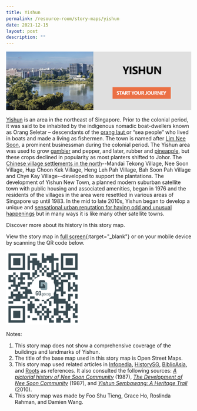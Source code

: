 ```yaml
---
title: Yishun
permalink: /resource-room/story-maps/yishun
date: 2021-12-15
layout: post
description: ""
---
```

[![Alt text for image on Isomer site](/images/storymap-image-yishun.jpg)](https://go.gov.sg/cnfwpm)

[Yishun](https://eresources.nlb.gov.sg/infopedia/articles/SIP_363_2005-01-18.html) is an area in the northeast of Singapore. Prior to the colonial period, it was said to be inhabited by the indigenous nomadic boat-dwellers known as Orang Seletar – descendants of the [orang ](https://eresources.nlb.gov.sg/infopedia/articles/SIP_551_2005-01-09.html)[laut](https://eresources.nlb.gov.sg/infopedia/articles/SIP_551_2005-01-09.html)[ ](https://eresources.nlb.gov.sg/infopedia/articles/SIP_551_2005-01-09.html)or “sea people” who lived in boats and made a living as fishermen. The town is named after [Lim Nee Soon](https://eresources.nlb.gov.sg/infopedia/articles/SIP_526__2009-01-07.html), a prominent businessman during the colonial period. The Yishun area was used to grow [gambier](https://eresources.nlb.gov.sg/infopedia/articles/SIP_337_2005-01-03.html) and pepper, and later, rubber and [pineapple](https://eresources.nlb.gov.sg/infopedia/articles/SIP_206_2005-01-09.html), but these crops declined in popularity as most planters shifted to Johor. The [Chinese village settlements in the north](https://eresources.nlb.gov.sg/infopedia/articles/SIP_385_2011-01-07.html)--Mandai Tekong Village, Nee Soon Village, Hup Choon Kek Village, Heng Leh Pah Village, Bah Soon Pah Village and Chye Kay Village--developed to support the plantations. The development of Yishun New Town, a planned modern suburban satellite town with public housing and associated amenities, began in 1976 and the residents of the villages in the area were resettled in various areas of Singapore up until 1983. In the mid to late 2010s, Yishun began to develop a unique and [sensational urban reputation for having odd and unusual happenings](https://www.roots.gov.sg/stories-landing/stories/yishun-the-odd-and-ordinary/story) but in many ways it is like many other satellite towns. 

Discover more about its history in this story map.

View the story map in [full screen](https://go.gov.sg/cnfwpm){:target="_blank"} or on your mobile device by scanning the QR code below.

<img src="/images/qr-code-storymap-yishun.png" alt="qr-code-storymap-yishun" style="width:200px;" />

Notes:

1. This story map does not show a comprehensive coverage of the buildings and landmarks of Yishun.
2. The title of the base map used in this story map is Open Street Maps.
3. This story map used related articles in [Infopedia](https://eresources.nlb.gov.sg/infopedia/), [HistorySG](http://eresources.nlb.gov.sg/history), [BiblioAsia](https://www.nlb.gov.sg/Browse/BiblioAsia.aspx), and [Roots](https://www.roots.sg/) as references. It also consulted the following sources: *[A pictorial history of Nee Soon Community](http://eservice.nlb.gov.sg/item_holding.aspx?bid=200063229)* (1987), *[The Development of Nee Soon Community](https://eresources.nlb.gov.sg/printheritage/detail/42d4dfc3-9cbc-4f38-b8ee-5ca1346f4eb7.aspx 
   )* (1987), and *[Yishun Sembawang: A Heritage Trail](http://eservice.nlb.gov.sg/item_holding.aspx?bid=14311322
   )* (2010).
4. This story map was made by Foo Shu Tieng, Grace Ho, Roslinda Rahman, and Damien Wang.